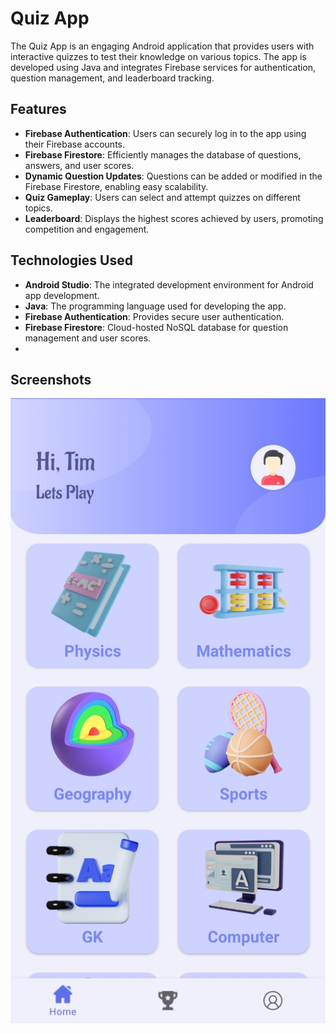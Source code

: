 # Quiz App

The Quiz App is an engaging Android application that provides users with interactive quizzes to test their knowledge on various topics. The app is developed using Java and integrates Firebase services for authentication, question management, and leaderboard tracking.

## Features

- **Firebase Authentication**: Users can securely log in to the app using their Firebase accounts.
- **Firebase Firestore**: Efficiently manages the database of questions, answers, and user scores.
- **Dynamic Question Updates**: Questions can be added or modified in the Firebase Firestore, enabling easy scalability.
- **Quiz Gameplay**: Users can select and attempt quizzes on different topics.
- **Leaderboard**: Displays the highest scores achieved by users, promoting competition and engagement.

## Technologies Used

- **Android Studio**: The integrated development environment for Android app development.
- **Java**: The programming language used for developing the app.
- **Firebase Authentication**: Provides secure user authentication.
- **Firebase Firestore**: Cloud-hosted NoSQL database for question management and user scores.
- 
## Screenshots

![Login Screen](https://github.com/Osamaz123/Quiz-App/blob/master/screenshots/IMG_20230730_181004.jpg)
